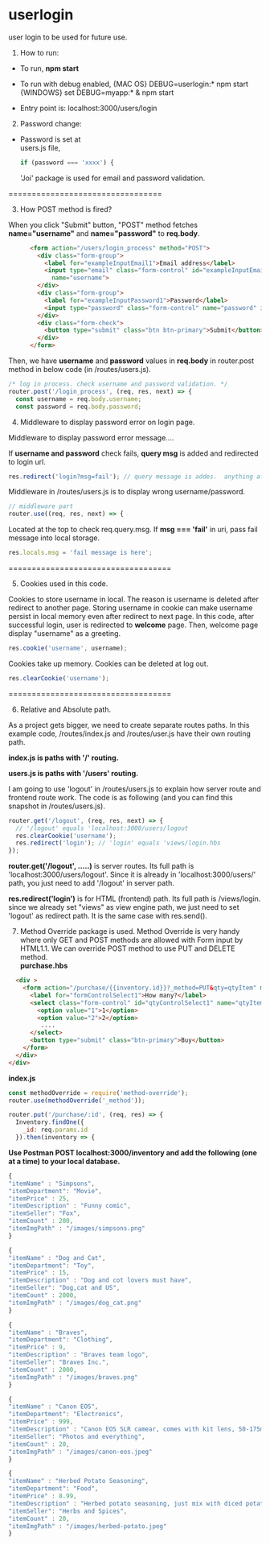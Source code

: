 # userlogin

user login to be used for future use.

1. How to run:

- To run,
  **npm start**

- To run with debug enabled,
  {MAC OS}
  DEBUG=userlogin:\* npm start
  {WINDOWS}
  set DEBUG=myapp:\* & npm start

- Entry point is:
  localhost:3000/users/login

2. Password change:

- Password is set at  
   users.js file,
  ```javascript
  if (password === 'xxxx') {
  ```
  'Joi' package is used for email and password validation.

=================================

3. How POST method is fired?

When you click "Submit" button, "POST" method fetches **name="username"** and **name="password"** to **req.body**.

```html
      <form action="/users/login_process" method="POST">
        <div class="form-group">
          <label for="exampleInputEmail1">Email address</label>
          <input type="email" class="form-control" id="exampleInputEmail1" aria-describedby="emailHelp" placeholder="Enter email"
            name="username">
        </div>
        <div class="form-group">
          <label for="exampleInputPassword1">Password</label>
          <input type="password" class="form-control" name="password" id="password" placeholder="Password" name="password">
        </div>
        <div class="form-check">
          <button type="submit" class="btn btn-primary">Submit</button>
        </div>
      </form>
```

Then, we have **username** and **password** values in **req.body** in router.post method in below code (in /routes/users.js).

```javascript
/* log in process. check username and password validation. */
router.post('/login_process', (req, res, next) => {
  const username = req.body.username;
  const password = req.body.password;
```

4. Middleware to display password error on login page.

Middleware to display password error message....

If **username and password** check fails, **query msg** is added and redirected to login url.

```javascript
res.redirect('login?msg=fail'); // query message is addes.  anything after ? is qeury message
```

Middleware in /routes/users.js is to display wrong username/password.

```javascript
// middleware part
router.use((req, res, next) => {
```

Located at the top to check req.query.msg. If **msg === 'fail'** in uri, pass fail message into local storage.

```javascript
res.locals.msg = 'fail message is here';
```

===================================

5. Cookies used in this code.

Cookies to store username in local. The reason is username is deleted after redirect to another page. Storing username in cookie can make username persist in local memory even after redirect to next page. In this code, after successful login, user is redirected to **welcome** page. Then, welcome page display "username" as a greeting.

```javascript
res.cookie('username', username);
```

Cookies take up memory. Cookies can be deleted at log out.

```javascript
res.clearCookie('username');
```

===================================

6. Relative and Absolute path.

As a project gets bigger, we need to create separate routes paths. In this example code, /routes/index.js and /routes/user.js have their own routing path.

**index.js is paths with '/' routing.**

**users.js is paths with '/users' routing.**

I am going to use 'logout' in /routes/users.js to explain how server route and frontend route work. The code is as following (and you can find this snapshot in /routes/users.js).

```javascript
router.get('/logout', (req, res, next) => {
  // '/logout' equals 'localhost:3000/users/logout
  res.clearCookie('username');
  res.redirect('login'); // 'login' equals 'views/login.hbs
});
```

**router.get('/logout', .....)**
is server routes. Its full path is 'localhost:3000/users/logout'. Since it is already in 'localhost:3000/users/' path, you just need to add '/logout' in server path.

**res.redirect('login')** is for HTML (frontend) path. Its full path is /views/login. since we already set "views" as view engine path, we just need to set 'logout' as redirect path. It is the same case with res.send().

7. Method Override package is used. Method Override is very handy where only GET and POST methods are allowed with Form input by HTML1.1. We can override POST method to use PUT and DELETE method.  
   **purchase.hbs**

```html
  <div >
    <form action="/purchase/{{inventory.id}}?_method=PUT&qty=qtyItem" method="post" class="form-group">
      <label for="formControlSelect1">How many?</label>
      <select class="form-control" id="qtyControlSelect1" name="qtyItem">
        <option value="1">1</option>
        <option value="2">2</option>
         ....
      </select>
      <button type="submit" class="btn-primary">Buy</button>
    </form>
  </div>
</div>
```

**index.js**

```javascript
const methodOverride = require('method-override');
router.use(methodOverride('_method'));

router.put('/purchase/:id', (req, res) => {
  Inventory.findOne({
    _id: req.params.id
  }).then(inventory => {
```

**Use Postman POST localhost:3000/inventory and add the following (one at a time) to your local database.**

```javascript
{
"itemName" : "Simpsons",
"itemDepartment": "Movie",
"itemPrice" : 25,
"itemDescription" : "Funny comic",
"itemSeller": "Fox",
"itemCount" : 200,
"itemImgPath" : "/images/simpsons.png"
}

{
"itemName" : "Dog and Cat",
"itemDepartment": "Toy",
"itemPrice" : 15,
"itemDescription" : "Dog and cot lovers must have",
"itemSeller": "Dog,cat and US",
"itemCount" : 2000,
"itemImgPath" : "/images/dog_cat.png"
}

{
"itemName" : "Braves",
"itemDepartment": "Clothing",
"itemPrice" : 9,
"itemDescription" : "Braves team logo",
"itemSeller": "Braves Inc.",
"itemCount" : 2000,
"itemImgPath" : "/images/braves.png"
}

{
"itemName" : "Canon EOS",
"itemDepartment": "Electronics",
"itemPrice" : 999,
"itemDescription" : "Canon EOS SLR camear, comes with kit lens, 50-175mm",
"itemSeller": "Photos and everything",
"itemCount" : 20,
"itemImgPath" : "/images/canon-eos.jpeg"
}

{
"itemName" : "Herbed Potato Seasoning",
"itemDepartment": "Food",
"itemPrice" : 8.99,
"itemDescription" : "Herbed potato seasoning, just mix with diced potatos and oven bake for 40min at 400F, Great taste.",
"itemSeller": "Herbs and Spices",
"itemCount" : 20,
"itemImgPath" : "/images/herbed-potato.jpeg"
}
```
